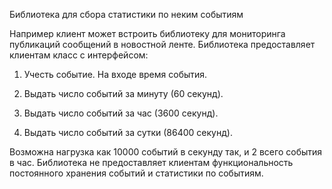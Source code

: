 Библиотека для сбора статистики по неким событиям

Например клиент может встроить библиотеку для мониторинга публикаций сообщений в новостной ленте. Библиотека предоставляет клиентам класс с интерфейсом:

1. Учесть событие. На входе время события.

2. Выдать число событий за минуту (60 секунд).

3. Выдать число событий за час (3600 секунд).

4. Выдать число событий за сутки (86400 секунд).

Возможна нагрузка как 10000 событий в секунду так, и 2 всего события в час. Библиотека не предоставляет клиентам функциональность постоянного хранения событий и статистики по событиям.
